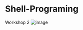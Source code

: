 # Shell-Programing
Workshop 2
![image](https://github.com/TamNHHE173108/Shell-Programing/assets/113533781/630cc753-d2b7-4bb6-8d87-b449a572c5ce)
